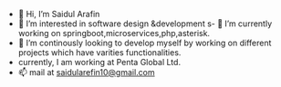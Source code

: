 - 👋 Hi, I’m Saidul Arafin
- 👀 I’m interested in software design &development
s- 🌱 I’m currently working on springboot,microservices,php,asterisk.
- 💞 I’m continously looking to develop myself by working on different projects which have varities functionalities.
- currently, I am working at Penta Global Ltd.
- 📫 mail at saidularefin10@gmail.com

<!---
sadi10/sadi10 is a ✨ special ✨ repository because its `README.md` (this file) appears on your GitHub profile.
You can click the Preview link to take a look at your changes.
--->

